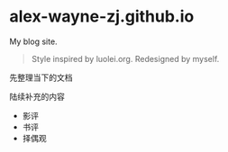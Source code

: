 # alex-wayne-zj.github.io

My blog site.

> Style inspired by luolei.org. Redesigned by myself.

先整理当下的文档

陆续补充的内容

* 影评
* 书评
* 择偶观